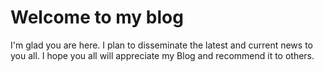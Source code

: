 # Welcome to my blog

I'm glad you are here. I plan to disseminate the latest and current news to you all.
I hope you all will appreciate my Blog and recommend it to others.

